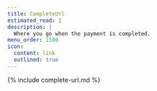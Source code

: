 ```yaml
---
title: CompleteUrl
estimated_read: 1
description: |
  Where you go when the payment is completed.
menu_order: 1500
icon:
  content: link
  outlined: true
---
```



{% include complete-url.md %}
